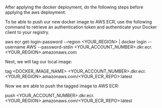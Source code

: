 After applying the docker deployment, do the following steps before applying the aws deployment:

To be able to push our new docker image to AWS ECR, use the following command to retrieve an authentication token and authenticate your Docker client to your registry.

aws ecr get-login-password --region <YOUR_REGION> | docker login --username AWS --password-stdin <YOUR_ACCOUNT_NUMBER>.dkr.ecr.<YOUR_REGION>.amazonaws.com

Next, we will tag our local image:

tag <DOCKER_IMAGE_NAME> <YOUR_ACCOUNT_NUMBER>.dkr.ecr.<YOUR_REGION>.amazonaws.com/<YOUR_ECR_REPO>:latest

Now we are able to push the tagged image to AWS ECR:

push <YOUR_ACCOUNT_NUMBER>.dkr.ecr.<YOUR_REGION>.amazonaws.com/<YOUR_ECR_REPO>:latest
